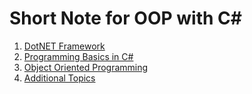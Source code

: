 # Short Note for OOP with C#

1. [DotNET Framework](part1_dotnet_framework/readme.md)
2. [Programming Basics in C#](part2_csharp_basics/readme.md)
3. [Object Oriented Programming](part3_csharp_oop/readme.md)
4. [Additional Topics](part4_additional_topics/readme.md)